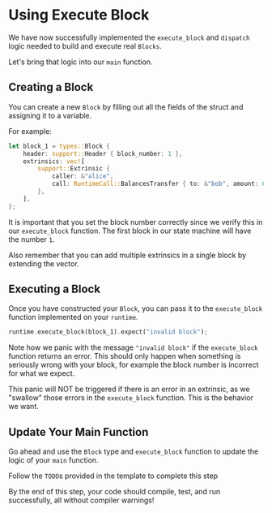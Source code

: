# Using Execute Block

We have now successfully implemented the `execute_block` and `dispatch` logic needed to build and execute real `Blocks`.

Let's bring that logic into our `main` function.

## Creating a Block

You can create a new `Block` by filling out all the fields of the struct and assigning it to a variable.

For example:

```rust
let block_1 = types::Block {
	header: support::Header { block_number: 1 },
	extrinsics: vec![
		support::Extrinsic {
			caller: &"alice",
			call: RuntimeCall::BalancesTransfer { to: &"bob", amount: 69 },
		},
	],
};
```

It is important that you set the block number correctly since we verify this in our `execute_block` function. The first block in our state machine will have the number `1`.

Also remember that you can add multiple extrinsics in a single block by extending the vector.

## Executing a Block

Once you have constructed your `Block`, you can pass it to the `execute_block` function implemented on your `runtime`.

```rust
runtime.execute_block(block_1).expect("invalid block");
```

Note how we panic with the message `"invalid block"` if the `execute_block` function returns an error. This should only happen when something is seriously wrong with your block, for example the block number is incorrect for what we expect.

This panic will NOT be triggered if there is an error in an extrinsic, as we "swallow" those errors in the `execute_block` function. This is the behavior we want.

## Update Your Main Function

Go ahead and use the `Block` type and `execute_block` function to update the logic of your `main` function.

Follow the `TODO`s provided in the template to complete this step

By the end of this step, your code should compile, test, and run successfully, all without compiler warnings!

